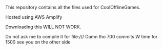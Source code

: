 This repository contains all the files used for CoolOfflineGames.

Hosted using AWS Amplify


Downloading this WILL NOT WORK.

Do not ask me to compile it for file:///
Damn tho
700 commits W time for 1500 see you on the other side 
